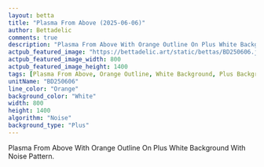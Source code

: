 ```yaml
---
layout: betta
title: "Plasma From Above (2025-06-06)"
author: Bettadelic
comments: true
description: "Plasma From Above With Orange Outline On Plus White Background With Noise Pattern."
actpub_featured_image: "https://bettadelic.art/static/bettas/BD250606.jpg"
actpub_featured_image_width: 800
actpub_featured_image_height: 1400
tags: [Plasma From Above, Orange Outline, White Background, Plus Background Pattern, Noise Pattern, June 2025]
unitName: "BD250606"
line_color: "Orange"
background_color: "White"
width: 800
height: 1400
algorithm: "Noise"
background_type: "Plus"
---
```


Plasma From Above With Orange Outline On Plus White Background With Noise Pattern.
